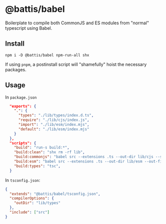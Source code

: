 # @battis/babel

Boilerplate to compile both CommonJS and ES modules from "normal" typescript using Babel.

## Install

```
npm i -D @battis/babel npm-run-all shx
```

If using `pnpm`, a postinstall script will "shamefully" hoist the necessary packages.

## Usage

In `package.json`

```json
  "exports": {
    ".": {
      "types": "./lib/types/index.d.ts",
      "require": "./lib/cjs/index.js",
      "import": "./lib/esm/index.mjs",
      "default": "./lib/esm/index.mjs"
    }
  },
  "scripts": {
    "build": "run-s build:*",
    "build:clean": "shx rm -rf lib",
    "build:commonjs": "babel src --extensions .ts --out-dir lib/cjs --source-maps --config-file @battis/babel/cjs.json",
    "build:esm": "babel src --extensions .ts --out-dir lib/esm --out-file-extension .mjs --source-maps --config-file @battis/babel/esm.json",
    "build:types": "tsc",
  }
```

In `tsconfig.json`:

```json
{
  "extends": "@battis/babel/tsconfig.json",
  "compilerOptions": {
    "outDir": "lib/types"
  },
  "include": ["src"]
}
```
